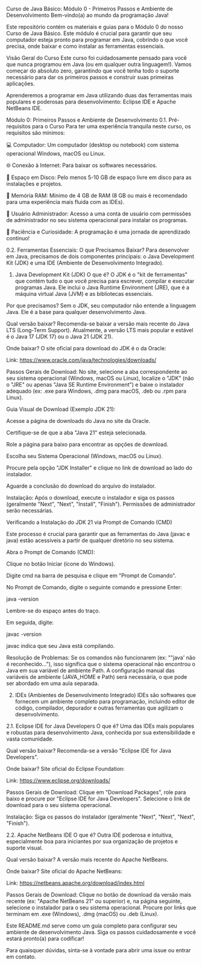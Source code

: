  Curso de Java Básico: Módulo 0 - Primeiros Passos e Ambiente de Desenvolvimento
Bem-vindo(a) ao mundo da programação Java!

Este repositório contém os materiais e guias para o Módulo 0 do nosso Curso de Java Básico. Este módulo é crucial para garantir que seu computador esteja pronto para programar em Java, cobrindo o que você precisa, onde baixar e como instalar as ferramentas essenciais.

Visão Geral do Curso
Este curso foi cuidadosamente pensado para você que nunca programou em Java (ou em qualquer outra linguagem!). Vamos começar do absoluto zero, garantindo que você tenha todo o suporte necessário para dar os primeiros passos e construir suas primeiras aplicações.

Aprenderemos a programar em Java utilizando duas das ferramentas mais populares e poderosas para desenvolvimento: Eclipse IDE e Apache NetBeans IDE.

Módulo 0: Primeiros Passos e Ambiente de Desenvolvimento
0.1. Pré-requisitos para o Curso
Para ter uma experiência tranquila neste curso, os requisitos são mínimos:

💻 Computador: Um computador (desktop ou notebook) com sistema operacional Windows, macOS ou Linux.

🌐 Conexão à Internet: Para baixar os softwares necessários.

💾 Espaço em Disco: Pelo menos 5-10 GB de espaço livre em disco para as instalações e projetos.

🧠 Memória RAM: Mínimo de 4 GB de RAM (8 GB ou mais é recomendado para uma experiência mais fluida com as IDEs).

🔑 Usuário Administrador: Acesso a uma conta de usuário com permissões de administrador no seu sistema operacional para instalar os programas.

🧘 Paciência e Curiosidade: A programação é uma jornada de aprendizado contínuo!

0.2. Ferramentas Essenciais: O que Precisamos Baixar?
Para desenvolver em Java, precisamos de dois componentes principais: o Java Development Kit (JDK) e uma IDE (Ambiente de Desenvolvimento Integrado).

1. Java Development Kit (JDK)
O que é? O JDK é o "kit de ferramentas" que contém tudo o que você precisa para escrever, compilar e executar programas Java. Ele inclui o Java Runtime Environment (JRE), que é a máquina virtual Java (JVM) e as bibliotecas essenciais.

Por que precisamos? Sem o JDK, seu computador não entende a linguagem Java. Ele é a base para qualquer desenvolvimento Java.

Qual versão baixar? Recomenda-se baixar a versão mais recente do Java LTS (Long-Term Support). Atualmente, a versão LTS mais popular e estável é o Java 17 (JDK 17) ou o Java 21 (JDK 21).

Onde baixar? O site oficial para download do JDK é o da Oracle:

Link: https://www.oracle.com/java/technologies/downloads/

Passos Gerais de Download: No site, selecione a aba correspondente ao seu sistema operacional (Windows, macOS ou Linux), localize o "JDK" (não o "JRE" ou apenas "Java SE Runtime Environment") e baixe o instalador adequado (ex: .exe para Windows, .dmg para macOS, .deb ou .rpm para Linux).

Guia Visual de Download (Exemplo JDK 21):

Acesse a página de downloads do Java no site da Oracle.

Certifique-se de que a aba "Java 21" esteja selecionada.

Role a página para baixo para encontrar as opções de download.

Escolha seu Sistema Operacional (Windows, macOS ou Linux).

Procure pela opção "JDK Installer" e clique no link de download ao lado do instalador.

Aguarde a conclusão do download do arquivo do instalador.

Instalação: Após o download, execute o instalador e siga os passos (geralmente "Next", "Next", "Install", "Finish"). Permissões de administrador serão necessárias.

Verificando a Instalação do JDK 21 via Prompt de Comando (CMD)

Este processo é crucial para garantir que as ferramentas do Java (javac e java) estão acessíveis a partir de qualquer diretório no seu sistema.

Abra o Prompt de Comando (CMD):

Clique no botão Iniciar (ícone do Windows).

Digite cmd na barra de pesquisa e clique em "Prompt de Comando".

No Prompt de Comando, digite o seguinte comando e pressione Enter:

java -version

Lembre-se do espaço antes do traço.

Em seguida, digite:

javac -version

javac indica que seu Java está compilando.

Resolução de Problemas: Se os comandos não funcionarem (ex: ""java' não é reconhecido..."), isso significa que o sistema operacional não encontrou o Java em sua variável de ambiente Path. A configuração manual das variáveis de ambiente (JAVA_HOME e Path) será necessária, o que pode ser abordado em uma aula separada.

2. IDEs (Ambientes de Desenvolvimento Integrado)
IDEs são softwares que fornecem um ambiente completo para programação, incluindo editor de código, compilador, depurador e outras ferramentas que agilizam o desenvolvimento.

2.1. Eclipse IDE for Java Developers
O que é? Uma das IDEs mais populares e robustas para desenvolvimento Java, conhecida por sua extensibilidade e vasta comunidade.

Qual versão baixar? Recomenda-se a versão "Eclipse IDE for Java Developers".

Onde baixar? Site oficial do Eclipse Foundation:

Link: https://www.eclipse.org/downloads/

Passos Gerais de Download: Clique em "Download Packages", role para baixo e procure por "Eclipse IDE for Java Developers". Selecione o link de download para o seu sistema operacional.

Instalação: Siga os passos do instalador (geralmente "Next", "Next", "Next", "Finish").

2.2. Apache NetBeans IDE
O que é? Outra IDE poderosa e intuitiva, especialmente boa para iniciantes por sua organização de projetos e suporte visual.

Qual versão baixar? A versão mais recente do Apache NetBeans.

Onde baixar? Site oficial do Apache NetBeans:

Link: https://netbeans.apache.org/download/index.html

Passos Gerais de Download: Clique no botão de download da versão mais recente (ex: "Apache NetBeans 21" ou superior) e, na página seguinte, selecione o instalador para o seu sistema operacional. Procure por links que terminam em .exe (Windows), .dmg (macOS) ou .deb (Linux).

Este README.md serve como um guia completo para configurar seu ambiente de desenvolvimento Java. Siga os passos cuidadosamente e você estará pronto(a) para codificar!

Para quaisquer dúvidas, sinta-se à vontade para abrir uma issue ou entrar em contato.